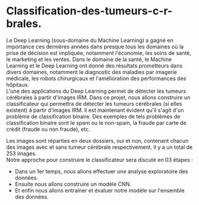 # Classification-des-tumeurs-c-r-brales.
Le Deep Learning (sous-domaine du Machine Learning) a gagné en importance ces dernières années dans presque tous les domaines où la prise de décision est impliquée, notamment l'économie, les soins de santé, le marketing et les ventes. Dans le domaine de la santé, le Machine Learning et le Deep Learning ont donné des résultats prometteurs dans divers domaines, notamment le diagnostic des maladies par imagerie médicale, les robots chirurgicaux et l'amélioration des performances des hôpitaux.  
L'une des applications du Deep Learning permet de détecter les tumeurs cérébrales à partir d'images IRM. Dans ce projet, nous allons  construire un classificateur qui permettra de détecter les tumeurs cérébrales (si elles existent) à partir d’images IRM. Il est maintenant évident qu'il s'agit d'un problème de classification binaire. Des exemples de tels problèmes de classification binaire sont le spam ou le non-spam, la fraude par carte de crédit (fraude ou non fraude), etc.  

Les images sont réparties en deux dossiers, oui et non, contenant chacun des images avec et sans tumeur cérébrale respectivement. Il y a un total de 253 images.   
Notre approche pour construire le classificateur sera discuté en 03 étapes :  
  * Dans un 1er temps, nous allons effectuer une analyse exploratoire des données.  
  * Ensuite nous allons construire un modèle CNN. 
  * Et enfin nous allons entraîner et évaluer notre modèle sur l'ensemble des données.
